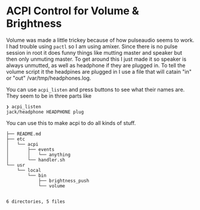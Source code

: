 # ACPI Control for Volume & Brightness

Volume was made a little trickey because of how pulseaudio seems to work. I had trouble using `pactl` so I am using amixer. Since there is no pulse session in root it does funny things like mutting master and speaker but then only unmuting master. To get around this I just made it so speaker is always unmutted, as well as headphone if they are plugged in. To tell the volume script it the headpines are plugged in I use a file that will catain "in" or "out" /var/tmp/headphones.log.

You can use `acpi_listen` and press buttons to see what their names are. They seem to be in three parts like
```
❯ acpi_listen
jack/headphone HEADPHONE plug
```
You can use this to make acpi to do all kinds of stuff.

```
├── README.md
├── etc
│   └── acpi
│       ├── events
│       │   └── anything
│       └── handler.sh
└── usr
    └── local
        └── bin
            ├── brightness_push
            └── volume


6 directories, 5 files
```
